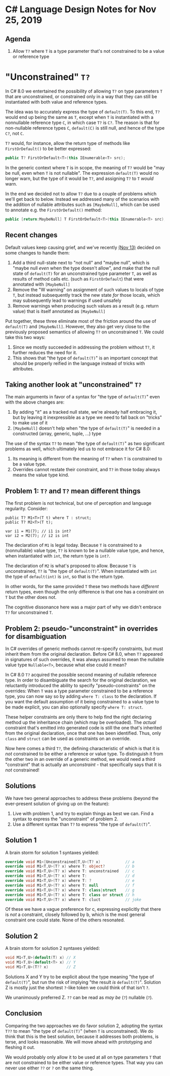 # C# Language Design Notes for Nov 25, 2019

## Agenda

1. Allow `T?` where `T` is a type parameter that's not constrained to be a value or reference type

# "Unconstrained" `T?`

In C# 8.0 we entertained the possibility of allowing `T?` on type parameters `T` that are unconstrained, or constrained only in a way that they can still be instantiated with both value and reference types.

The idea was to accurately express the type of `default(T)`. To this end, `T?` would end up being the same as `T`, except when `T` is instantiated with a nonnullable reference type `C`, in which case `T?` is `C?`. The reason is that for non-nullable reference types `C`, `default(C)` is still null, and hence of the type `C?`, not `C`.

`T?` would, for instance, allow the return type of methods like `FirstOrDefault()` to be better expressed:

``` c#
public T? FirstOrDefault<T>(this IEnumerable<T> src);
```

In the generic context where `T` is in scope, the meaning of `T?` would be "may be null, even when `T` is not nullable". The expression `default(T)` would no longer warn, but the type of it would be `T?`, and assigning `T?` to `T` *would* warn.

In the end we decided not to allow `T?` due to a couple of problems which we'll get back to below. Instead we addressed many of the scenarios with the addition of nullable attributes such as `[MaybeNull]`, which can be used to annotate e.g. the `FirstOrDefault()` method:

``` c#
public [return:MaybeNull] T FirstOrDefault<T>(this IEnumerable<T> src);
```

## Recent changes

Default values keep causing grief, and we've recently [(Nov 13)](https://github.com/dotnet/csharplang/blob/master/meetings/2019/LDM-2019-11-13.md#improved-analysis-of-maybenullt) decided on some changes to handle them:

1. Add a third null-state next to "not null" and "maybe null", which is "maybe null *even* when the type doesn't allow", and make that the null state of `default(T)` for an unconstrained type parameter `T`, as well as results of method calls etc. (such as `FirstOrDefault`) that were annotated with `[MaybeNull]`
2. Remove the "W warning" on assignment of such values to locals of type `T`, but instead subsequently track the new state *for* those locals, which may subsequently lead to warnings if used unsafely
3. Remove warnings when producing such values as a result (e.g. return value) that is itself annotated as `[MaybeNull]`

Put together, these three eliminate most of the friction around the use of `default(T)` and `[MaybeNull]`. However, they also get very close to the previously proposed semantics of allowing `T?` on unconstrained `T`. We could take this two ways:

1. Since we mostly succeeded in addressing the problem without `T?`, it further reduces the need for it.
2. This shows that "the type of `default(T)`" is an important concept that should be properly reified in the language instead of tricks with attributes.

## Taking another look at "unconstrained" `T?`

The main arguments in favor of a syntax for "the type of `default(T)`" even with the above changes are:

1. By adding "it" as a tracked null state, we're already half embracing it, but by leaving it inexpressible as a type we need to fall back on "tricks" to make use of it
2. `[MaybeNull]` doesn't help when "the type of `default(T)`" is needed in a constructed (array, generic, tuple, ...) type

The use of the syntax `T?` to mean "the type of `default(T)`" as two significant problems as well, which ultimately led us to not embrace it for C# 8.0:

1. Its meaning is different from the meaning of `T?` when `T` is constrained to be a value type.
2. Overrides cannot restate their constraint, and `T?` in those today always means the value type kind.

## Problem 1: `T?` and `T?` mean different things

The first problem is not technical, but one of perception and language regularity. Consider:

```
public T? M1<T>(T t) where T : struct;
public T? M2<T>(T t);

var i1 = M1(7); // i1 is int?
var i2 = M2(7); // i2 is int
```

The declaration of `M1` is legal today. Because `T` is constrained to a (nonnullable) value type, `T?` is known to be a nullable value type, and hence, when instantiated with `int`, the return type is `int?`.

The declaration of `M2` is what's proposed to allow. Because `T` is unconstrained, `T?` is "the type of `default(T)`". When instantiated with `int` the type of `default(int)` is `int`, so that is the return type.

In other words, for the same provided `T` these two methods have *different* return types, even though the only difference is that one has a constraint on `T` but the other does not.

The cognitive dissonance here was a major part of why we didn't embrace `T?` for unconstrained `T`.

## Problem 2: pseudo-"unconstraint" in overrides for disambiguation

In C# overrides of generic methods cannot re-specify constraints, but must inherit them from the original declaration. Before C# 8.0, when `T?` appeared in signatures of such overrides, it was always assumed to mean the nullable value type `Nullable<T>`, because what else could it mean?

In C# 8.0 `T?` acquired the possible second meaning of nullable reference type. In order to disambiguate the search for the original declaration, we reluctantly introduced the ability to specify "pseudo-constraints" on the overrides: When `T` was a type parameter constrained to be a reference type, you can now say so by adding `where T: class` to the declaration. If you want the default assumption of it being constrained to a value type to be made explicit, you can also optionally specify `where T: struct`.

These helper constraints are only there to help find the right declaring method up the inheritance chain (which may be overloaded). The *actual* constraint that's emitted into generated code is still the one that's inherited from the original declaration, once that one has been identified. Thus, only `class` and `struct` can be used as constraints on an override.

Now here comes a third `T?`, the defining characteristic of which is that it is *not* constrained to be either a reference or value type. To distinguish it from the other two in an override of a generic method, we would need a third "constraint" that is actually an *unconstraint* - that specifically says that it is *not* constrained!

## Solutions

We have two general approaches to address these problems (beyond the ever-present solution of giving up on the feature):

1. Live with problem 1, and try to explain things as best we can. Find a syntax to express the "unconstraint" of problem 2.
2. Use a different syntax than `T?` to express "the type of `default(T)`".

## Solution 1

A brain storm for solution 1 syntaxes yielded:

``` c#
override void M1<[Unconstrained]T,U>(T? x)           // a
override void M1<T,U>(T? x) where T: object?         // b
override void M1<T,U>(T? x) where T: unconstrained   // c
override void M1<T,U>(T? x) where T:                 // d
override void M1<T,U>(T? x) where T: ?               // e
override void M1<T,U>(T? x) where T: null            // f
override void M1<T,U>(T? x) where T: class|struct    // g
override void M1<T,U>(T? x) where T: class or struct // h
override void M1<T,U>(T? x) where T: cluct           // joke
```

Of these we have a vague preference for c, expressing explicitly that there is *not* a constraint, closely followed by b, which is the most general constraint one could state. None of the others resonated.

## Solution 2

A brain storm for solution 2 syntaxes yielded:

``` c#
void M1<T,U>(default(T) x) // X
void M1<T,U>(default<T> x) // Y
void M1<T,U>(T?? x)        // Z
```

Solutions X and Y try to be explicit about the type meaning "the type of `default(T)`", but run the risk of implying "the result *is* `default(T)`". Solution Z is mostly just the shortest `?`-like token we could think of that isn't `?`.

We unanimously preferred Z. `??` can be read as *may be* (`?`) nullable (`?`). 

## Conclusion

Comparing the two approaches we do favor solution 2, adopting the syntax `T??` to mean "the type of `default(T)`" (when `T` is unconstrained). We do think that this is the best solution, because it addresses both problems, is terse, and looks reasonable. We will move ahead with prototyping and fleshing it out.

We would probably only allow it to be used at all on type parameters `T` that are not constrained to be either value or reference types. That way you can never use either `??` or `?` on the same thing.

